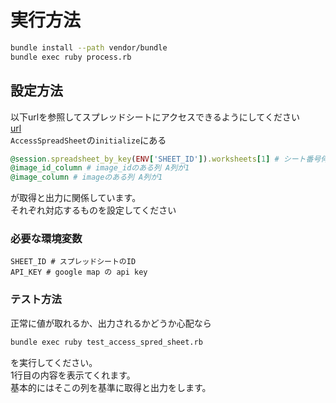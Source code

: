 # 実行方法

```bash
bundle install --path vendor/bundle
bundle exec ruby process.rb
```

## 設定方法

以下urlを参照してスプレッドシートにアクセスできるようにしてください  
[url](https://github.com/gimite/google-drive-ruby/blob/master/doc/authorization.md)  
`AccessSpreadSheet`の`initialize`にある

```ruby
@session.spreadsheet_by_key(ENV['SHEET_ID']).worksheets[1] # シート番号何枚目か 0が一枚目
@image_id_column # image_idのある列 A列が1
@image_column # imageのある列 A列が1
```

が取得と出力に関係しています。  
それぞれ対応するものを設定してください

### 必要な環境変数

```env
SHEET_ID # スプレッドシートのID
API_KEY # google map の api key
```

### テスト方法

正常に値が取れるか、出力されるかどうか心配なら

```bash
bundle exec ruby test_access_spred_sheet.rb
```

を実行してください。  
1行目の内容を表示てくれます。  
基本的にはそこの列を基準に取得と出力をします。
